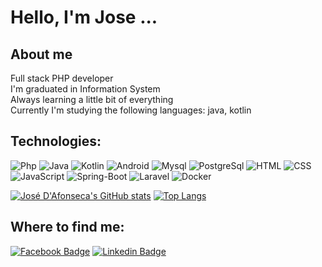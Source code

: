 # Hello, I'm Jose ...

## About me
Full stack PHP developer \
I'm graduated in Information System \
Always learning a little bit of everything \
Currently I'm studying the following languages: java, kotlin


## Technologies:
![Php](https://img.shields.io/badge/-PHP-blue?style=flat-square&logo=php&logoColor=white)
![Java](https://img.shields.io/badge/-JAVA-red?style=flat-square&logo=java&logoColor=white)
![Kotlin](https://img.shields.io/badge/-KOTLIN-orange?style=flat-square&logo=kotlin&logoColor=white)
![Android](https://img.shields.io/badge/-ANDROID-green?style=flat-square&logo=android&logoColor=white)
![Mysql](https://img.shields.io/badge/-MYSQL-E34A86?style=flat-square&logo=mysql&logoColor=white)
![PostgreSql](https://img.shields.io/badge/-POSTGRESQL-blue?style=flat-square&logo=postgresql&logoColor=white)
![HTML](https://img.shields.io/badge/-HTML5-orange?style=flat-square&logo=html5&logoColor=white)
![CSS](https://img.shields.io/badge/-CSS-blue?style=flat-square&logo=css3&logoColor=white)
![JavaScript](https://img.shields.io/badge/-JAVASCRIPT-yellow?style=flat-square&logo=javascript&logoColor=white)
![Spring-Boot](https://img.shields.io/badge/-spring-green?style=flat-square&logo=spring&logoColor=white)
![Laravel](https://img.shields.io/badge/-laravel-red?style=flat-square&logo=laravel&logoColor=white)
![Docker](https://img.shields.io/badge/-docker-blue?style=flat-square&logo=docker&logoColor=white)

[![José D'Afonseca's GitHub stats](https://github-readme-stats.vercel.app/api?username=dafonsecajose&show_icons=true&theme=transparent)](https://github.com/anuraghazra/github-readme-stats)   [![Top Langs](https://github-readme-stats.vercel.app/api/top-langs/?username=dafonsecajose&layout=compact&show_icons=true&theme=transparent)](https://github.com/anuraghazra/github-readme-stats)


## Where to find me:

[![Facebook Badge](https://img.shields.io/badge/-jose--dafonseca-blue?style=flat-square&logo=facebook&logoColor=white&link=https://www.facebook.com/josedafonsecajr)](https://www.facebook.com/josedafonsecajr)
[![Linkedin Badge](https://img.shields.io/badge/-jose--dafonseca-blue?style=flat-square&logo=Linkedin&logoColor=white&link=https://www.linkedin.com/in/jose-dafonseca/)](https://www.linkedin.com/in/jose-dafonseca/)



